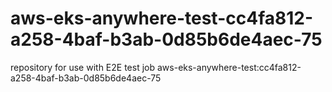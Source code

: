 # aws-eks-anywhere-test-cc4fa812-a258-4baf-b3ab-0d85b6de4aec-75
repository for use with E2E test job aws-eks-anywhere-test:cc4fa812-a258-4baf-b3ab-0d85b6de4aec-75
